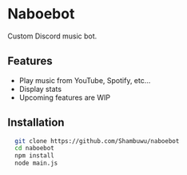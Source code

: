 # Naboebot

Custom Discord music bot.


## Features

- Play music from YouTube, Spotify, etc...
- Display stats
- Upcoming features are WIP


## Installation

```bash
  git clone https://github.com/Shambuwu/naboebot
  cd naboebot
  npm install
  node main.js
```
    

